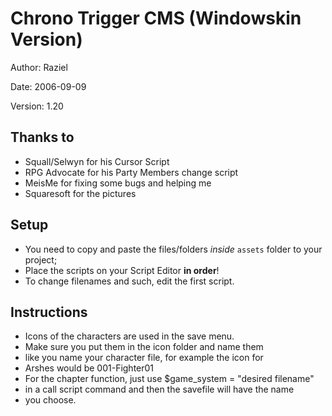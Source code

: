 # Chrono Trigger CMS (Windowskin Version)

Author: Raziel

Date: 2006-09-09

Version: 1.20

## Thanks to 
* Squall/Selwyn for his Cursor Script
* RPG Advocate for his Party Members change script
* MeisMe for fixing some bugs and helping me
* Squaresoft for the pictures

## Setup
* You need to copy and paste the files/folders *inside* `assets` folder to your project;
* Place the scripts on your Script Editor **in order**!
* To change filenames and such, edit the first script.

## Instructions
* Icons of the characters are used in the save menu.
* Make sure you put them in the icon folder and name them
* like you name your character file, for example the icon for
* Arshes would be 001-Fighter01
* For the chapter function, just use $game_system = "desired filename"
* in a call script command and then the savefile will have the name 
* you choose.